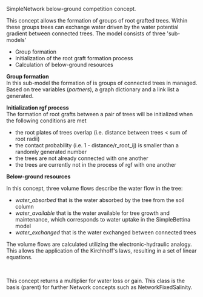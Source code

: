 

SimpleNetwork below-ground competition concept. 
  
This concept allows the formation of groups of root grafted trees. Within these groups trees can exchange water driven by the water potential gradient between connected trees.
The model consists of three 'sub-models'  
- Group formation
- Initialization of the root graft formation process
- Calculation of below-ground resources


**Group formation**  
In this sub-model the formation of is groups of connected trees in managed. Based on tree variables (*partners*), a graph dictionary and a link list a generated.

**Initialization rgf process**  
The formation of root grafts between a pair of trees will be initialized when the following conditions are met  
- the root plates of trees overlap (i.e. distance between trees < sum of root radii)
- the contact probability (i.e. 1 - distance/r_root_ij) is smaller than a randomly generated number
- the trees are not already connected with one another
- the trees are currently not in the process of rgf with one another

**Below-ground resources**

In this concept, three volume flows describe the water flow in the tree:  
- *water_absorbed* that is the water absorbed by the tree from the soil column
- *water_available* that is the water available for tree growth and maintenance, which corresponds to water uptake in the SimpleBettina model
- *water_exchanged* that is the water exchanged between connected trees

The volume flows are calculated utilizing the electronic-hydraulic analogy. This allows the application of the Kirchhoff's laws, resulting in a set of linear equations.

<br>

This concept returns a multiplier for water loss or gain. 
This class is the basis (parent) for further Network concepts such as NetworkFixedSalinity.


